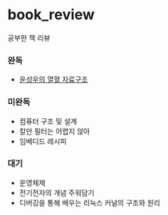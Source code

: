 # book_review
공부한 책 리뷰

### 완독
- [윤성우의 열혈 자료구조](https://github.com/mokhwasomssi/book_review/blob/main/%EC%9C%A4%EC%84%B1%EC%9A%B0%EC%9D%98%20%EC%97%B4%ED%98%88%20%EC%9E%90%EB%A3%8C%EA%B5%AC%EC%A1%B0.md)

### 미완독
- 컴퓨터 구조 및 설계
- 칼만 필터는 어렵지 않아
- 임베디드 레시피

### 대기
- 운영체제
- 전기전자의 개념 주워담기
- 디버깅을 통해 배우는 리눅스 커널의 구조와 원리
